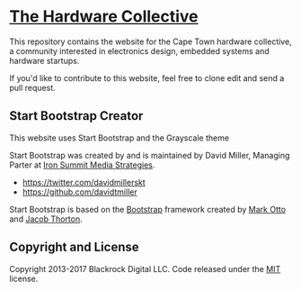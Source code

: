 # [The Hardware Collective](http://thehardwarecollective.com/)

This repository contains the website for the Cape Town hardware collective, a community interested in electronics design, embedded systems and hardware startups.

If you'd like to contribute to this website, feel free to clone edit and send a pull request.


## Start Bootstrap Creator

This website uses Start Bootstrap and the Grayscale theme

Start Bootstrap was created by and is maintained by David Miller, Managing Parter at [Iron Summit Media Strategies](http://www.ironsummitmedia.com/).

* https://twitter.com/davidmillerskt
* https://github.com/davidtmiller

Start Bootstrap is based on the [Bootstrap](http://getbootstrap.com/) framework created by [Mark Otto](https://twitter.com/mdo) and [Jacob Thorton](https://twitter.com/fat).

## Copyright and License

Copyright 2013-2017 Blackrock Digital LLC. Code released under the [MIT](https://github.com/BlackrockDigital/startbootstrap-full-width-pics/blob/gh-pages/LICENSE) license.